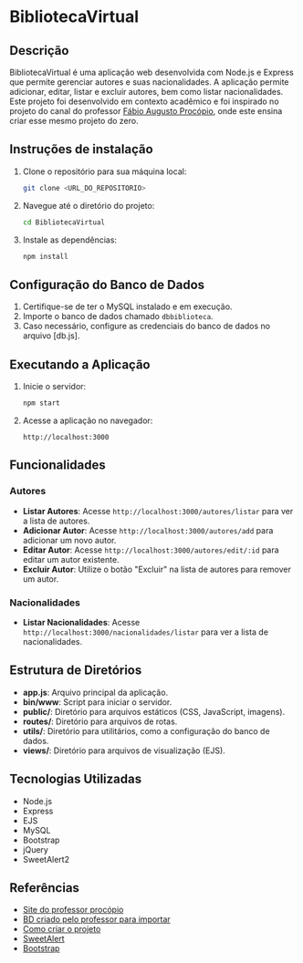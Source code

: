 # BibliotecaVirtual

## Descrição

BibliotecaVirtual é uma aplicação web desenvolvida com Node.js e Express que permite gerenciar autores e suas nacionalidades. A aplicação permite adicionar, editar, listar e excluir autores, bem como listar nacionalidades. Este projeto foi desenvolvido em contexto acadêmico e foi inspirado no projeto do canal do professor [Fábio Augusto Procópio](https://www.youtube.com/c/Proc%C3%B3pionaRede), onde este ensina criar esse mesmo projeto do zero.

## Instruções de instalação

1. Clone o repositório para sua máquina local:
    ```sh
    git clone <URL_DO_REPOSITORIO>
    ```

2. Navegue até o diretório do projeto:
    ```sh
    cd BibliotecaVirtual
    ```

3. Instale as dependências:
    ```sh
    npm install
    ```

## Configuração do Banco de Dados

1. Certifique-se de ter o MySQL instalado e em execução.
2. Importe o banco de dados chamado `dbbiblioteca`.
3. Caso necessário, configure as credenciais do banco de dados no arquivo [db.js].

## Executando a Aplicação

1. Inicie o servidor:
    ```sh
    npm start
    ```

2. Acesse a aplicação no navegador:
    ```
    http://localhost:3000
    ```

## Funcionalidades

### Autores

- **Listar Autores**: Acesse `http://localhost:3000/autores/listar` para ver a lista de autores.
- **Adicionar Autor**: Acesse `http://localhost:3000/autores/add` para adicionar um novo autor.
- **Editar Autor**: Acesse `http://localhost:3000/autores/edit/:id` para editar um autor existente.
- **Excluir Autor**: Utilize o botão "Excluir" na lista de autores para remover um autor.

### Nacionalidades

- **Listar Nacionalidades**: Acesse `http://localhost:3000/nacionalidades/listar` para ver a lista de nacionalidades.

## Estrutura de Diretórios

- **app.js**: Arquivo principal da aplicação.
- **bin/www**: Script para iniciar o servidor.
- **public/**: Diretório para arquivos estáticos (CSS, JavaScript, imagens).
- **routes/**: Diretório para arquivos de rotas.
- **utils/**: Diretório para utilitários, como a configuração do banco de dados.
- **views/**: Diretório para arquivos de visualização (EJS).

## Tecnologias Utilizadas

- Node.js
- Express
- EJS
- MySQL
- Bootstrap
- jQuery
- SweetAlert2


## Referências

- [Site do professor procópio](https://sites.google.com/view/procopio-na-rede)
- [BD criado pelo professor para importar](https://drive.google.com/file/d/1U5hTs0O3JY8hIUNGkPnDHN84tDejEJbZ/view)
- [Como criar o projeto](https://www.youtube.com/watch?v=OWmDXKUzeTU&list=PLqsF5rntN2nbanvxinF3twZM568NvNzKj)
- [SweetAlert](https://sweetalert2.github.io/)
- [Bootstrap](https://getbootstrap.com/docs/5.3/getting-started/introduction/)
